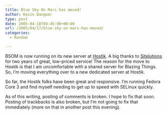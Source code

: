 ```yaml
---
title: Blue Sky On Mars has moved!
author: Kevin Dangoor
type: post
date: 2005-04-18T04:45:00+00:00
url: /2005/04/17/blue-sky-on-mars-has-moved/
categories:
  - Random

---
```

BSOM is now running on its new server at [Hostik][1]. A big thanks to [Sitelutions][2] for two years of great, low-priced service! The reason for the move to Hostik is that I am uncomfortable with a shared server for Blazing Things. So, I&#8217;m moving everything over to a new dedicated server at Hostik.

So far, the Hostik folks have been great and responsive. I&#8217;m running Fedora Core 3 and find myself needing to get up to speed with SELinux quickly.

As of this writing, posting of comments is broken. I hope to fix that soon. Posting of trackbacks is also broken, but I&#8217;m not going to fix that immediately (more on that in another post this evening).

 [1]: http://www.hostik.com
 [2]: http://www.sitelutions.com